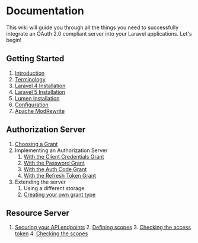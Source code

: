 # Documentation

This wiki will guide you through all the things you need to successfully integrate an OAuth 2.0 compliant server into your Laravel applications. Let's begin!

## Getting Started
1. [Introduction](getting-started/introduction.md)
2. [Terminology](getting-started/terminology.md)
3. [Laravel 4 Installation](getting-started/laravel-4.md)
4. [Laravel 5 Installation](getting-started/laravel-5.md)
5. [Lumen Installation](getting-started/lumen.md)
6. [Configuration](getting-started/config)
7. [Apache ModRewrite](getting-started/apache.md)

## Authorization Server
1. [Choosing a Grant](https://github.com/lucadegasperi/oauth2-server-laravel/wiki/Choosing-a-Grant)
2. Implementing an Authorization Server
    1. [With the Client Credentials Grant](https://github.com/lucadegasperi/oauth2-server-laravel/wiki/Implementing-an-Authorization-Server-With-the-Client-Credentials-Grant)
    2. [With the Password Grant](https://github.com/lucadegasperi/oauth2-server-laravel/wiki/Implementing-an-Authorization-Server-with-the-Password-Grant)
    3. [With the Auth Code Grant](https://github.com/lucadegasperi/oauth2-server-laravel/wiki/Implementing-an-Authorization-Server-with-the-Auth-Code-Grant)
    4. [With the Refresh Token Grant](https://github.com/lucadegasperi/oauth2-server-laravel/wiki/Implementing-an-Authorization-Server-with-the-Refresh-Token-Grant)
3. Extending the server
    1. Using a different storage
    2. [Creating your own grant type](https://github.com/lucadegasperi/oauth2-server-laravel/wiki/Creating-your-own-custom-Grant)

## Resource Server
1. [Securing your API endpoints](https://github.com/lucadegasperi/oauth2-server-laravel/wiki/Securing-your-API-endpoints)
    2. [Defining scopes](https://github.com/lucadegasperi/oauth2-server-laravel/wiki/Securing-your-API-endpoints#defining-scopes)
    3. [Checking the access token](https://github.com/lucadegasperi/oauth2-server-laravel/wiki/Securing-your-API-endpoints#checking-the-access-token)
    4. [Checking the scopes](https://github.com/lucadegasperi/oauth2-server-laravel/wiki/Securing-your-API-endpoints#checking-the-scopes)

